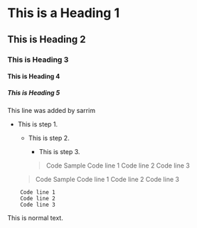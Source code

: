 # This is a Heading 1

## This is Heading 2

### This is Heading 3

#### This is Heading 4

##### This is Heading 5
This line was added by sarrim

- This is step 1.   
  - This is step 2.
     - This is step 3.

    >Code Sample
    Code line 1
    Code line 2
    Code line 3

  >Code Sample
    Code line 1
    Code line 2
    Code line 3
    
```Code Sample
    Code line 1
    Code line 2
    Code line 3
```

This is normal text.
